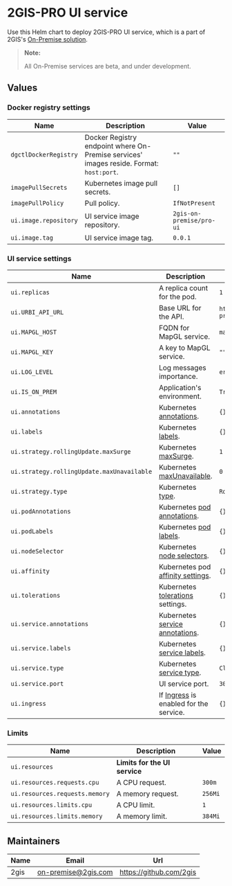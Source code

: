 # 2GIS-PRO UI service

Use this Helm chart to deploy 2GIS-PRO UI service, which is a part of 2GIS's [On-Premise solution](https://docs.2gis.com/en/on-premise/overview).

> **Note:**
>
> All On-Premise services are beta, and under development.

## Values

### Docker registry settings

| Name                  | Description                                                                             | Value                    |
| --------------------- | --------------------------------------------------------------------------------------- | ------------------------ |
| `dgctlDockerRegistry` | Docker Registry endpoint where On-Premise services' images reside. Format: `host:port`. | `""`                     |
| `imagePullSecrets`    | Kubernetes image pull secrets.                                                          | `[]`                     |
| `imagePullPolicy`     | Pull policy.                                                                            | `IfNotPresent`           |
| `ui.image.repository` | UI service image repository.                                                            | `2gis-on-premise/pro-ui` |
| `ui.image.tag`        | UI service image tag.                                                                   | `0.0.1`                  |


### UI service settings

| Name                                       | Description                                                                                                                    | Value                       |
| ------------------------------------------ | ------------------------------------------------------------------------------------------------------------------------------ | --------------------------- |
| `ui.replicas`                              | A replica count for the pod.                                                                                                   | `1`                         |
| `ui.URBI_API_URL`                          | Base URL for the API.                                                                                                          | `https://2gis-pro-api.host` |
| `ui.MAPGL_HOST`                            | FQDN for MapGL service.                                                                                                        | `mapgl.host`                |
| `ui.MAPGL_KEY`                             | A key to MapGL service.                                                                                                        | `""`                        |
| `ui.LOG_LEVEL`                             | Log messages importance.                                                                                                       | `error`                     |
| `ui.IS_ON_PREM`                            | Application's environment.                                                                                                     | `True`                      |
| `ui.annotations`                           | Kubernetes [annotations](https://kubernetes.io/docs/concepts/overview/working-with-objects/annotations/).                      | `{}`                        |
| `ui.labels`                                | Kubernetes [labels](https://kubernetes.io/docs/concepts/overview/working-with-objects/labels/).                                | `{}`                        |
| `ui.strategy.rollingUpdate.maxSurge`       | Kubernetes [maxSurge](https://kubernetes.io/docs/concepts/workloads/controllers/deployment/#max-surge).                        | `1`                         |
| `ui.strategy.rollingUpdate.maxUnavailable` | Kubernetes [maxUnavailable](https://kubernetes.io/docs/concepts/workloads/controllers/deployment/#max-unavailable).            | `0`                         |
| `ui.strategy.type`                         | Kubernetes [type](https://kubernetes.io/docs/concepts/workloads/controllers/deployment/#strategy).                             | `RollingUpdate`             |
| `ui.podAnnotations`                        | Kubernetes [pod annotations](https://kubernetes.io/docs/concepts/overview/working-with-objects/annotations/).                  | `{}`                        |
| `ui.podLabels`                             | Kubernetes [pod labels](https://kubernetes.io/docs/concepts/overview/working-with-objects/labels/).                            | `{}`                        |
| `ui.nodeSelector`                          | Kubernetes [node selectors](https://kubernetes.io/docs/concepts/scheduling-eviction/assign-pod-node/#nodeselector).            | `{}`                        |
| `ui.affinity`                              | Kubernetes pod [affinity settings](https://kubernetes.io/docs/concepts/scheduling-eviction/assign-pod-node/#node-affinity).    | `{}`                        |
| `ui.tolerations`                           | Kubernetes [tolerations](https://kubernetes.io/docs/concepts/scheduling-eviction/taint-and-toleration/) settings.              | `{}`                        |
| `ui.service.annotations`                   | Kubernetes [service annotations](https://kubernetes.io/docs/concepts/overview/working-with-objects/annotations/).              | `{}`                        |
| `ui.service.labels`                        | Kubernetes [service labels](https://kubernetes.io/docs/concepts/overview/working-with-objects/labels/).                        | `{}`                        |
| `ui.service.type`                          | Kubernetes [service type](https://kubernetes.io/docs/concepts/services-networking/service/#publishing-services-service-types). | `ClusterIP`                 |
| `ui.service.port`                          | UI service port.                                                                                                               | `3000`                      |
| `ui.ingress`                               | If [Ingress](https://kubernetes.io/docs/concepts/services-networking/ingress/) is enabled for the service.                     | `{}`                        |


### Limits

| Name                           | Description                   | Value   |
| ------------------------------ | ----------------------------- | ------- |
| `ui.resources`                 | **Limits for the UI service** |         |
| `ui.resources.requests.cpu`    | A CPU request.                | `300m`  |
| `ui.resources.requests.memory` | A memory request.             | `256Mi` |
| `ui.resources.limits.cpu`      | A CPU limit.                  | `1`     |
| `ui.resources.limits.memory`   | A memory limit.               | `384Mi` |


## Maintainers

| Name | Email | Url |
| ---- | ------ | --- |
| 2gis | <on-premise@2gis.com> | <https://github.com/2gis> |
